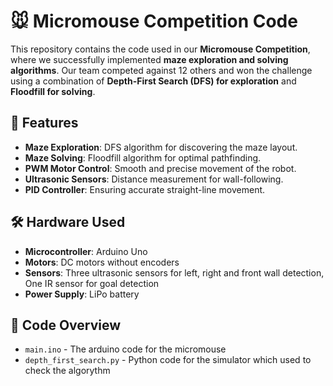 # 🐭 Micromouse Competition Code

This repository contains the code used in our **Micromouse Competition**, where we successfully implemented **maze exploration and solving algorithms**. Our team competed against 12 others and won the challenge using a combination of **Depth-First Search (DFS) for exploration** and **Floodfill for solving**.

## 🚀 Features
- **Maze Exploration**: DFS algorithm for discovering the maze layout.
- **Maze Solving**: Floodfill algorithm for optimal pathfinding.
- **PWM Motor Control**: Smooth and precise movement of the robot.
- **Ultrasonic Sensors**: Distance measurement for wall-following.
- **PID Controller**: Ensuring accurate straight-line movement.

## 🛠️ Hardware Used
- **Microcontroller**: Arduino Uno
- **Motors**: DC motors without encoders
- **Sensors**: Three ultrasonic sensors for left, right and front wall detection, One IR sensor for goal detection
- **Power Supply**: LiPo battery

## 📜 Code Overview
- `main.ino` - The arduino code for the micromouse
- `depth_first_search.py` - Python code for the simulator which used to check the algorythm

